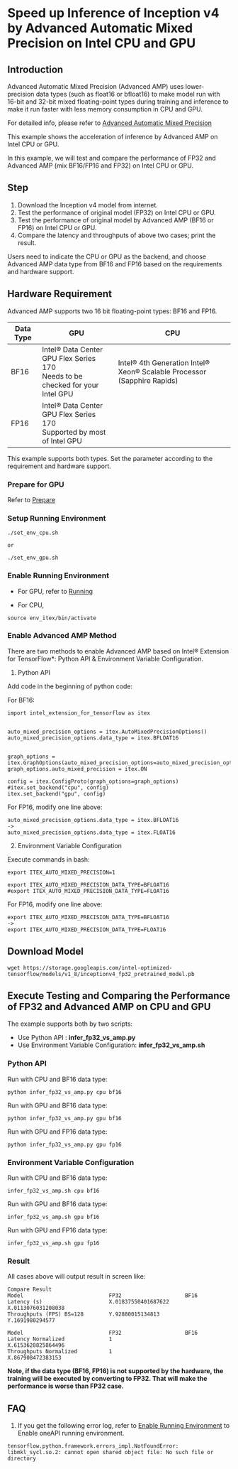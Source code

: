 # Speed up Inference of Inception v4 by Advanced Automatic Mixed Precision on Intel CPU and GPU

## Introduction
Advanced Automatic Mixed Precision (Advanced AMP) uses lower-precision data types (such as float16 or bfloat16) to make model run with 16-bit and 32-bit mixed floating-point types during training and inference to make it run faster with less memory consumption in CPU and GPU.

For detailed info, please refer to [Advanced Automatic Mixed Precision](../../docs/guide/advanced_auto_mixed_precision.md)

This example shows the acceleration of inference by Advanced AMP on Intel CPU or GPU.

In this example, we will test and compare the performance of FP32 and Advanced AMP (mix BF16/FP16 and FP32) on Intel CPU or GPU.


## Step

1. Download the Inception v4 model from internet.
2. Test the performance of original model (FP32) on Intel CPU or GPU.
2. Test the performance of original model by Advanced AMP (BF16 or FP16) on Intel CPU or GPU.
3. Compare the latency and throughputs of above two cases; print the result.

Users need to indicate the CPU or GPU as the backend, and choose Advanced AMP data type from BF16 and FP16 based on the requirements and hardware support.


## Hardware Requirement

Advanced AMP supports two 16 bit floating-point types: BF16 and FP16.

|Data Type|GPU|CPU|
|-|-|-|
|BF16|Intel® Data Center GPU Flex Series 170<br>Needs to be checked for your Intel GPU|Intel® 4th Generation Intel® Xeon® Scalable Processor (Sapphire Rapids)|
|FP16|Intel® Data Center GPU Flex Series 170<br>Supported by most of Intel GPU||


This example supports both types. Set the parameter according to the requirement and hardware support.

### Prepare for GPU

Refer to [Prepare](../common_guide_running.md##Prepare)

### Setup Running Environment

```
./set_env_cpu.sh

or

./set_env_gpu.sh
```

### Enable Running Environment

* For GPU, refer to [Running](../common_guide_running.md##Running)

* For CPU,
```
source env_itex/bin/activate
```

### Enable Advanced AMP Method

There are two methods to enable Advanced AMP based on Intel® Extension for TensorFlow*: Python API & Environment Variable Configuration.

1. Python API

Add code in the beginning of python code:

For BF16:
```
import intel_extension_for_tensorflow as itex


auto_mixed_precision_options = itex.AutoMixedPrecisionOptions()
auto_mixed_precision_options.data_type = itex.BFLOAT16


graph_options = itex.GraphOptions(auto_mixed_precision_options=auto_mixed_precision_options)
graph_options.auto_mixed_precision = itex.ON

config = itex.ConfigProto(graph_options=graph_options)
#itex.set_backend("cpu", config)
itex.set_backend("gpu", config)
```

For FP16, modify one line above:
```
auto_mixed_precision_options.data_type = itex.BFLOAT16
->
auto_mixed_precision_options.data_type = itex.FLOAT16
```


2. Environment Variable Configuration

Execute commands in bash:

```
export ITEX_AUTO_MIXED_PRECISION=1

export ITEX_AUTO_MIXED_PRECISION_DATA_TYPE=BFLOAT16
#export ITEX_AUTO_MIXED_PRECISION_DATA_TYPE=FLOAT16
```
For FP16, modify one line above:
```
export ITEX_AUTO_MIXED_PRECISION_DATA_TYPE=BFLOAT16
->
export ITEX_AUTO_MIXED_PRECISION_DATA_TYPE=FLOAT16
```

## Download Model

```
wget https://storage.googleapis.com/intel-optimized-tensorflow/models/v1_8/inceptionv4_fp32_pretrained_model.pb
```

## Execute Testing and Comparing the Performance of FP32 and Advanced AMP on CPU and GPU

The example supports both by two scripts:
- Use Python API : **infer_fp32_vs_amp.py**
- Use Environment Variable Configuration: **infer_fp32_vs_amp.sh**


### Python API

Run with CPU and BF16 data type:
```
python infer_fp32_vs_amp.py cpu bf16
```

Run with GPU and BF16 data type:
```
python infer_fp32_vs_amp.py gpu bf16
```

Run with GPU and FP16 data type:
```
python infer_fp32_vs_amp.py gpu fp16
```

### Environment Variable Configuration

Run with CPU and BF16 data type:
```
infer_fp32_vs_amp.sh cpu bf16
```

Run with GPU and BF16 data type:
```
infer_fp32_vs_amp.sh gpu bf16
```

Run with GPU and FP16 data type:
```
infer_fp32_vs_amp.sh gpu fp16
```

### Result
All cases above will output result in screen like:

```
Compare Result
Model                           FP32                    BF16
Latency (s)                     X.01837550401687622     X.0113076031208038
Throughputs (FPS) BS=128        Y.92880015134813        Y.1691980294577

Model                           FP32                    BF16
Latency Normalized              1                       X.6153628825864496
Throughputs Normalized          1                       X.867908472383153
```

**Note, if the data type (BF16, FP16) is not supported by the hardware, the training will be executed by converting to FP32. That will make the performance is worse than FP32 case.**

## FAQ

1. If you get the following error log, refer to [Enable Running Environment](#Enable-Running-Environment) to Enable oneAPI running environment.
``` 
tensorflow.python.framework.errors_impl.NotFoundError: libmkl_sycl.so.2: cannot open shared object file: No such file or directory
```
